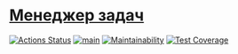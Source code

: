 # [Менеджер задач]()
[![Actions Status](https://github.com/dmanufriev/java-project-99/actions/workflows/hexlet-check.yml/badge.svg)](https://github.com/dmanufriev/java-project-99/actions)
[![main](https://github.com/dmanufriev/java-project-99/actions/workflows/main.yml/badge.svg)](https://github.com/dmanufriev/java-project-99/actions/workflows/main.yml)
[![Maintainability](https://api.codeclimate.com/v1/badges/a7827b58c146d7ee2c2e/maintainability)](https://codeclimate.com/github/dmanufriev/java-project-99/maintainability)
[![Test Coverage](https://api.codeclimate.com/v1/badges/a7827b58c146d7ee2c2e/test_coverage)](https://codeclimate.com/github/dmanufriev/java-project-99/test_coverage)

